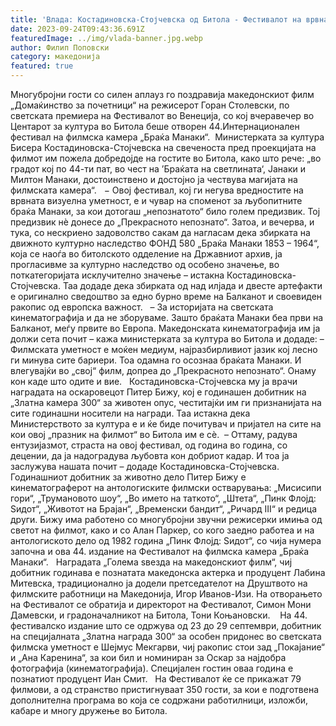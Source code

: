 ```yaml
---
title: 'Влада: Костадиновска-Стојчевска од Битола - Фестивалот на врвната визуелна уметност „Браќа Манаки“ е чувар на споменот за љубопитните браќа Милтон и Јанаки - 24 СЕПТЕМВРИ 2023'
date: 2023-09-24T09:43:36.691Z
featuredImage: ../img/vlada-banner.jpg.webp
author: Филип Поповски
category: македонија
featured: true
---
```

Многубројни гости со силен аплауз го поздравија македонскиот филм „Домаќинство за почетници“ на режисерот Горан Столевски, по светската премиера на Фестивалот во Венеција, со кој вчеравечер во Центарот за култура во Битола беше отворен 44.Интернационален фестивал на филмска камера „Браќа Манаки“. 
Министерката за култура Бисера Костадиновска-Стојчевска на свеченоста пред проекцијата на филмот им пожела добрeдојде на гостите во Битола, како што рече: „во градот кој по 44-ти пат, во чест на ’Браќата на светлината‘, Јанаки и Милтон Манаки, достоинствено и достојно ја чествува магијата на филмската камера“.  
− Овој фестивал, кој ги негува вредностите на врвната визуелна уметност, е и чувар на споменот за љубопитните браќа Манаки, за кои дотогаш „непознатото“ било голем предизвик. Тој предизвик нè донесе до „Прекрасното непознато“. Затоа, и вечерва, и тука, со нескриено задоволство сакам да нагласам дека збирката на движното културно наследство ФОНД 580 „Браќа Манаки 1853 – 1964“, која се наоѓа во битолското одделение на Државниот архив, ја прогласивме за културно наследство од особено значење, во поткатегоријата исклучително значење – истакна Костадиновска-Стојчевска. Таа додаде дека збирката од над илјада и двесте артефакти е оригинално сведоштво за едно бурно време на Балканот и своевиден ракопис од европска важност.  
– За историјата на светската кинематографија и да не зборуваме. Зашто браќата Манаки беа први на Балканот, меѓу првите во Европа. Македонската кинематографија им ја должи сета почит – кажа министерката за култура во Битола и додаде: – Филмската уметност е моќен медиум, најразбирливиот јазик кој лесно ги минува сите бариери. Тоа одамна го осознаа браќата Манаки. И влегувајќи во „свој“ филм, допреа до „Прекрасното непознато“. Онаму кон каде што одите и вие.  
Костадиновска-Стојчевска му ја врачи наградата на оскаровецот Питер Бижу, кој е годинашен добитник на „Златна камера 300“ за животен опус, честитајќи им ги признанијата на сите годинашни носители на награди. Таа истакна дека  Министерството за култура е и ќе биде почитувач и пријател на сите на кои овој „празник на филмот“ во Битола им е сè. 
– Оттаму, радува ентузијазмот, страста на овој фестивал, од година во година, со децении, да ја надоградува љубовта кон добриот кадар. И тоа ја заслужува нашата почит – додаде Костадиновска-Стојчевска. 
Годинашниот добитник за животно дело Питер Бижу е кинематограферот на антологиските филмски остварувања: „Мисисипи гори“, „Трумановото шоу“, „Во името на таткото“, „Штета“, „Пинк Флојд: Ѕидот“, „Животот на Брајан“, „Временски бандит“, „Ричард III“ и редица други. Бижу има работено со многубројни звучни режисерки имиња од светот на филмот, како и со Алан Паркер, со кого заедно работеа и на антологиското дело од 1982 година „Пинк Флојд: Sидот“, со чија нумера започна и ова 44. издание на Фестивалот на филмска камера „Браќа Манаки“.  
Наградата „Голема ѕвезда на македонскиот филм“, чиј добитник годинава е познатата македонска актерка и продуцент Лабина Митевска, традиционално ја додели претседателот на Друштвото на филмските работници на Македонија, Игор Иванов-Изи. На отворањето на Фестивалот се обратија и директорот на Фестивалот, Симон Мони Дамевски, и градоначалникот на Битола, Тони Коњановски.   
На 44. фестивалско издание што се одржува од 23 до 29 септември, добитник на специјалната „Златна награда 300“ за особен придонес во светската филмска уметност е Шејмус Мекгарви, чиј ракопис стои зад „Покајание“ и „Ана Каренина“, за кои бил и номиниран за Оскар за најдобра фотографија (кинематографија). Специјален гостин оваа година е познатиот продуцент Иан Смит.  
На Фестивалот ќе се прикажат 79 филмови, а од странство пристигнуваат 350 гости, за кои е подготвена дополнителна програма во која се содржани работилници, изложби, кабаре и многу дружење во Битола.
